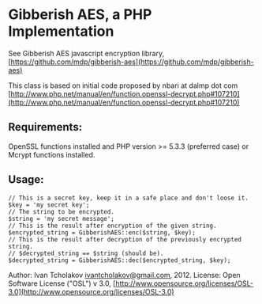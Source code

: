 
Gibberish AES, a PHP Implementation
===================================

See Gibberish AES javascript encryption library, [https://github.com/mdp/gibberish-aes](https://github.com/mdp/gibberish-aes)

This class is based on initial code proposed by nbari at dalmp dot com
[http://www.php.net/manual/en/function.openssl-decrypt.php#107210](http://www.php.net/manual/en/function.openssl-decrypt.php#107210)

Requirements:
-----------------------------------

OpenSSL functions installed and PHP version >= 5.3.3 (preferred case)
or
Mcrypt functions installed. 

Usage:
-----------------------------------

    // This is a secret key, keep it in a safe place and don't loose it.
    $key = 'my secret key';
    // The string to be encrypted.
    $string = 'my secret message';
    // This is the result after encryption of the given string.
    $encrypted_string = GibberishAES::enc($string, $key);
    // This is the result after decryption of the previously encrypted string.
    // $decrypted_string == $string (should be).
    $decrypted_string = GibberishAES::dec($encrypted_string, $key);

Author: Ivan Tcholakov <ivantcholakov@gmail.com>, 2012.
License: Open Software License ("OSL") v 3.0, [http://www.opensource.org/licenses/OSL-3.0](http://www.opensource.org/licenses/OSL-3.0)
